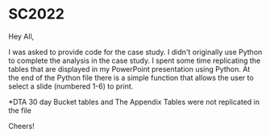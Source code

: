 # SC2022

Hey All,

I was asked to provide code for the case study.  I didn't originally use Python to complete the analysis in the case study.
I spent some time replicating the tables that are displayed in my PowerPoint presentation using Python.
At the end of the Python file there is a simple function that allows the user to select a slide (numbered 1-6) to print.

*DTA 30 day Bucket tables and The Appendix Tables were not replicated in the file

Cheers!
